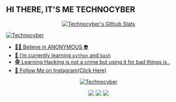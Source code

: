 ## HI THERE, IT'S ME TECHNOCYBER
<p align="center">
<!--  <img alt="profile pic" width="460px" src="https://avatars1.githubusercontent.com/Technocyber" /> -->
<!--  <img src="https://github-readme-stats.anuraghazra1.vercel.app/api/top-langs/?username=Technocyber&hide=ruby,perl&hide_border=true" /> -->

<a href="https://">
   <img alt="Technocyber's Github Stats" src="https://github-readme-stats.vercel.app/api?username=Technocyber&show_icons=true&include_all_commits=true&hide_border=true"/></p>
<p>
   <img align="center" src="https://github-readme-streak-stats.herokuapp.com/?user=Technocyber&" alt="Technocyber" />
</p>

- 👨‍💻 Believe in ANONYMOUS 👽
- 📖 I’m currently learning `python` and `bash` 
- 🕵️ Learning Hacking is not a crime but using it for bad things is .
- 💬 Follow Me on [Instagram(Click Here)](https://instagram.com/Technocyber.sh)

<p align="center">
  <a href="https://github.com/Technocyber"><img title="Technocyber" src="https://github-readme-stats.vercel.app/api/top-langs/?username=Technocyber&layout=compact"></a>
</p>

<p align="center">
<a href="https://github.com/Technocyber/T2-fisher"><img src="https://github-readme-stats.vercel.app/api/pin/?username=Technocyber&repo=T2-fisher"></a>
<a href="https://github.com/Technocyber/Hacker-X"><img src="https://github-readme-stats.vercel.app/api/pin/?username=Technocyber&repo=Hacker-X"></a>
<a href="https://github.com/Technocyber/T2-Osint"><img src="https://github-readme-stats.vercel.app/api/pin/?username=Technocyber&repo=T2-Osint"></a>
</p>

<!--

Here are some ideas to get you started:


